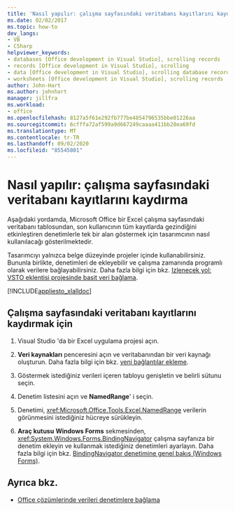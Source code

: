 ```yaml
---
title: 'Nasıl yapılır: çalışma sayfasındaki veritabanı kayıtlarını kaydırma'
ms.date: 02/02/2017
ms.topic: how-to
dev_langs:
- VB
- CSharp
helpviewer_keywords:
- databases [Office development in Visual Studio], scrolling records
- records [Office development in Visual Studio], scrolling
- data [Office development in Visual Studio], scrolling database records
- worksheets [Office development in Visual Studio], scrolling records
author: John-Hart
ms.author: johnhart
manager: jillfra
ms.workload:
- office
ms.openlocfilehash: 8127a5f61e292fb777be4854796535bbe01226aa
ms.sourcegitcommit: 6cfffa72af599a9d667249caaaa411bb28ea69fd
ms.translationtype: MT
ms.contentlocale: tr-TR
ms.lasthandoff: 09/02/2020
ms.locfileid: "85545801"
---
```

# <a name="how-to-scroll-through-database-records-in-a-worksheet"></a>Nasıl yapılır: çalışma sayfasındaki veritabanı kayıtlarını kaydırma
  Aşağıdaki yordamda, Microsoft Office bir Excel çalışma sayfasındaki veritabanı tablosundan, son kullanıcının tüm kayıtlarda gezindiğini etkinleştiren denetimlerle tek bir alan göstermek için tasarımcının nasıl kullanılacağı gösterilmektedir.

 Tasarımcıyı yalnızca belge düzeyinde projeler içinde kullanabilirsiniz. Bununla birlikte, denetimleri de ekleyebilir ve çalışma zamanında programlı olarak verilere bağlayabilirsiniz. Daha fazla bilgi için bkz. [Izlenecek yol: VSTO eklentisi projesinde basit veri bağlama](../vsto/walkthrough-simple-data-binding-in-vsto-add-in-project.md).

 [!INCLUDE[appliesto_xlalldoc](../vsto/includes/appliesto-xlalldoc-md.md)]

## <a name="to-scroll-through-database-records-in-a-worksheet"></a>Çalışma sayfasındaki veritabanı kayıtlarını kaydırmak için

1. Visual Studio 'da bir Excel uygulama projesi açın.

2. **Veri kaynakları** penceresini açın ve veritabanından bir veri kaynağı oluşturun. Daha fazla bilgi için bkz. [yeni bağlantılar ekleme](../data-tools/add-new-connections.md).

3. Göstermek istediğiniz verileri içeren tabloyu genişletin ve belirli sütunu seçin.

4. Denetim listesini açın ve **NamedRange**' i seçin.

5. Denetimi, <xref:Microsoft.Office.Tools.Excel.NamedRange> verilerin görünmesini istediğiniz hücreye sürükleyin.

6. **Araç kutusu** **Windows Forms** sekmesinden, <xref:System.Windows.Forms.BindingNavigator> çalışma sayfanıza bir denetim ekleyin ve kullanmak istediğiniz denetimleri ayarlayın. Daha fazla bilgi için bkz. [BindingNavigator denetimine genel bakış &#40;Windows Forms&#41;](/dotnet/framework/winforms/controls/bindingnavigator-control-overview-windows-forms).

## <a name="see-also"></a>Ayrıca bkz.
- [Office çözümlerinde verileri denetimlere bağlama](../vsto/binding-data-to-controls-in-office-solutions.md)
